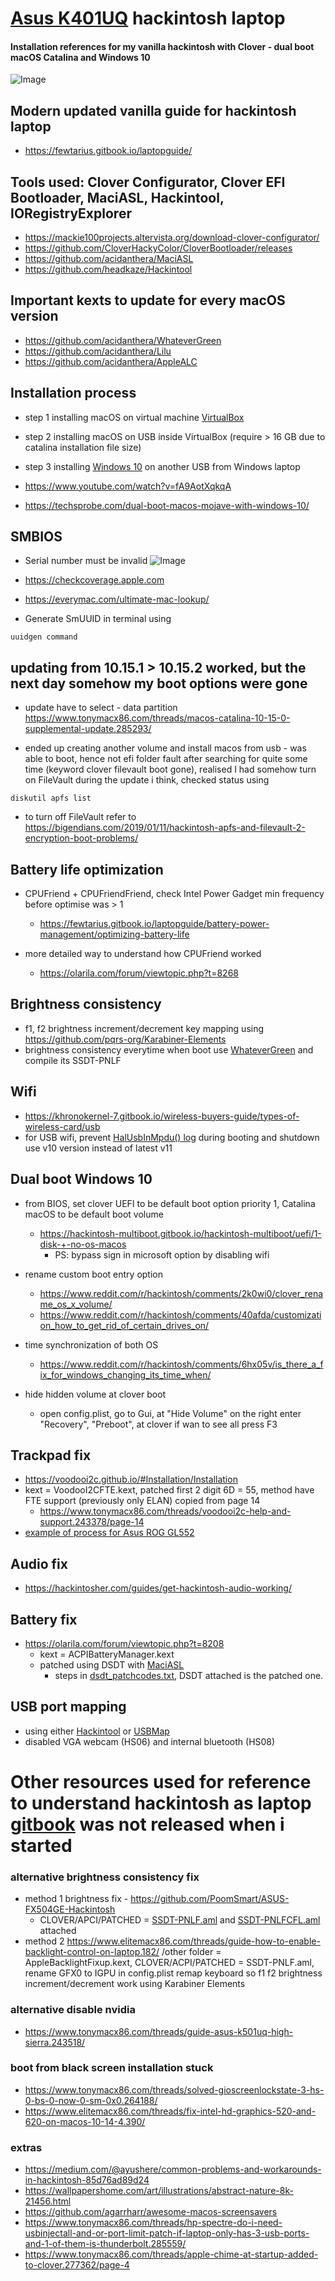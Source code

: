 # [Asus K401UQ](https://www.asus.com/Laptops/K401UQ/) hackintosh laptop
#### Installation references for my vanilla hackintosh with Clover - dual boot macOS Catalina and Windows 10

![Image](https://github.com/hiyongrui/hackintosh/blob/master/Resources/about_this_mac.png)

## Modern updated vanilla guide for hackintosh laptop
- https://fewtarius.gitbook.io/laptopguide/

## Tools used: Clover Configurator, Clover EFI Bootloader, MaciASL, Hackintool, IORegistryExplorer
- https://mackie100projects.altervista.org/download-clover-configurator/
- https://github.com/CloverHackyColor/CloverBootloader/releases
- https://github.com/acidanthera/MaciASL
- https://github.com/headkaze/Hackintool

## Important kexts to update for every macOS version
- https://github.com/acidanthera/WhateverGreen
- https://github.com/acidanthera/Lilu
- https://github.com/acidanthera/AppleALC

## Installation process
- step 1 installing macOS on virtual machine [VirtualBox](https://www.youtube.com/watch?v=8C4GSIVWGck)
- step 2 installing macOS on USB inside VirtualBox (require > 16 GB due to catalina installation file size)
- step 3 installing [Windows 10](https://www.microsoft.com/en-gb/software-download/windows10ISO) on another USB from Windows laptop

- https://www.youtube.com/watch?v=fA9AotXqkqA
- https://techsprobe.com/dual-boot-macos-mojave-with-windows-10/

## SMBIOS
- Serial number must be invalid
![Image](https://github.com/hiyongrui/hackintosh/blob/master/Resources/invalid_serialnumber.png)

- https://checkcoverage.apple.com
- https://everymac.com/ultimate-mac-lookup/

- Generate SmUUID in terminal using 
```
uuidgen command
```

## updating from 10.15.1 > 10.15.2 worked, but the next day somehow my boot options were gone
- update have to select - data partition https://www.tonymacx86.com/threads/macos-catalina-10-15-0-supplemental-update.285293/

- ended up creating another volume and install macos from usb - was able to boot, hence not efi folder fault
after searching for quite some time (keyword clover filevault boot gone), realised I had somehow turn on FileVault during the update i think, checked status using
```
diskutil apfs list
```
- to turn off FileVault refer to https://bigendians.com/2019/01/11/hackintosh-apfs-and-filevault-2-encryption-boot-problems/

## Battery life optimization
- CPUFriend + CPUFriendFriend, check Intel Power Gadget min frequency before optimise was > 1
    - https://fewtarius.gitbook.io/laptopguide/battery-power-management/optimizing-battery-life

- more detailed way to understand how CPUFriend worked 
    - https://olarila.com/forum/viewtopic.php?t=8268

## Brightness consistency
- f1, f2 brightness increment/decrement key mapping using https://github.com/pqrs-org/Karabiner-Elements
- brightness consistency everytime when boot use [WhateverGreen](https://github.com/acidanthera/WhateverGreen) and compile its SSDT-PNLF

## Wifi
- https://khronokernel-7.gitbook.io/wireless-buyers-guide/types-of-wireless-card/usb
- for USB wifi, prevent [HalUsbInMpdu() log](https://github.com/chris1111/Wireless-USB-Adapter-Clover/issues/51) during booting and shutdown use v10 version instead of latest v11

## Dual boot Windows 10
- from BIOS, set clover UEFI to be default boot option priority 1, Catalina macOS to be default boot volume
    - https://hackintosh-multiboot.gitbook.io/hackintosh-multiboot/uefi/1-disk-+-no-os-macos
        - PS: bypass sign in microsoft option by disabling wifi

- rename custom boot entry option
    - https://www.reddit.com/r/hackintosh/comments/2k0wi0/clover_rename_os_x_volume/
    - https://www.reddit.com/r/hackintosh/comments/40afda/customization_how_to_get_rid_of_certain_drives_on/

- time synchronization of both OS
    - https://www.reddit.com/r/hackintosh/comments/6hx05v/is_there_a_fix_for_windows_changing_its_time_when/

- hide hidden volume at clover boot
    - open config.plist, go to Gui, at "Hide Volume" on the right enter "Recovery", "Preboot", at clover if wan to see all press F3

## Trackpad fix
- https://voodooi2c.github.io/#Installation/Installation
- kext = VoodooI2CFTE.kext, patched first 2 digit 6D = 55, method have FTE support (previously only ELAN) copied from page 14
    - https://www.tonymacx86.com/threads/voodooi2c-help-and-support.243378/page-14
- [example of process for Asus ROG GL552](https://github.com/fidele007/Asus-ROG-GL552VW-Hackintosh/wiki/TouchPad-with-VoodooI2C)

## Audio fix
- https://hackintosher.com/guides/get-hackintosh-audio-working/

## Battery fix
- https://olarila.com/forum/viewtopic.php?t=8208
    - kext = ACPIBatteryManager.kext
    - patched using DSDT with [MaciASL](https://github.com/acidanthera/MaciASL/releases)
        - steps in [dsdt_patchcodes.txt](https://github.com/hiyongrui/hackintosh-asus/blob/master/Resources/dsdt_patchcodes.txt), DSDT attached is the patched one.

## USB port mapping
- using either [Hackintool](https://github.com/headkaze/Hackintool) or [USBMap](https://github.com/corpnewt/USBMap)
- disabled VGA webcam (HS06) and internal bluetooth (HS08)

# Other resources used for reference to understand hackintosh as laptop [gitbook](https://fewtarius.gitbook.io/laptopguide/) was not released when i started #

### alternative brightness consistency fix
- method 1 brightness fix - https://github.com/PoomSmart/ASUS-FX504GE-Hackintosh
    - CLOVER/APCI/PATCHED = [SSDT-PNLF.aml](https://github.com/hiyongrui/hackintosh-asus/blob/master/Resources/SSDT-PNLF.aml) and [SSDT-PNLFCFL.aml](https://github.com/hiyongrui/hackintosh-asus/blob/master/Resources/SSDT-PNLFCFL.aml) attached
- method 2 https://www.elitemacx86.com/threads/guide-how-to-enable-backlight-control-on-laptop.182/
/other folder = AppleBacklightFixup.kext, CLOVER/ACPI/PATCHED = SSDT-PNLF.aml, rename GFX0 to IGPU in config.plist
remap keyboard so f1 f2 brightness increment/decrement work using Karabiner Elements

### alternative disable nvidia
- https://www.tonymacx86.com/threads/guide-asus-k501uq-high-sierra.243518/

### boot from black screen installation stuck
- https://www.tonymacx86.com/threads/solved-gioscreenlockstate-3-hs-0-bs-0-now-0-sm-0x0.264188/
- https://www.elitemacx86.com/threads/fix-intel-hd-graphics-520-and-620-on-macos-10-14-4.390/

### extras
- https://medium.com/@ayushere/common-problems-and-workarounds-in-hackintosh-85d76ad89d24
- https://wallpapershome.com/art/illustrations/abstract-nature-8k-21456.html
- https://github.com/agarrharr/awesome-macos-screensavers
- https://www.tonymacx86.com/threads/hp-spectre-do-i-need-usbinjectall-and-or-port-limit-patch-if-laptop-only-has-3-usb-ports-and-1-of-them-is-thunderbolt.285559/
- https://www.tonymacx86.com/threads/apple-chime-at-startup-added-to-clover.277362/page-4
